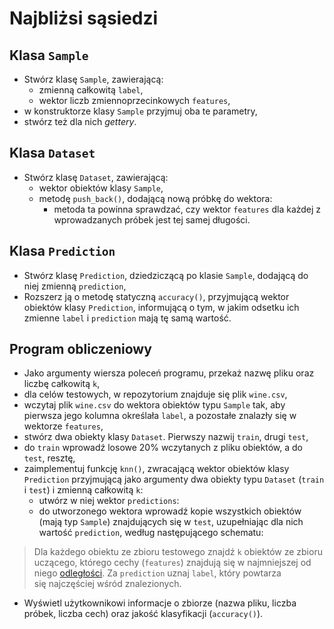 # Najbliżsi sąsiedzi

## Klasa `Sample`
- Stwórz klasę `Sample`, zawierającą:
    - zmienną całkowitą `label`,
    - wektor liczb zmiennoprzecinkowych `features`,
- w konstruktorze klasy `Sample` przyjmuj oba te parametry,
- stwórz też dla nich *gettery*.

## Klasa `Dataset`
- Stwórz klasę `Dataset`, zawierającą:
    - wektor obiektów klasy `Sample`,
    - metodę `push_back()`, dodającą nową próbkę do wektora:
        - metoda ta powinna sprawdzać, czy wektor `features` dla każdej z wprowadzanych próbek jest tej samej długości.

## Klasa `Prediction`
- Stwórz klasę `Prediction`, dziedziczącą po klasie `Sample`, dodającą do niej zmienną `prediction`,
- Rozszerz ją o metodę statyczną `accuracy()`, przyjmującą wektor obiektów klasy `Prediction`, informującą o tym, w jakim odsetku ich zmienne `label` i `prediction` mają tę samą wartość.

## Program obliczeniowy
- Jako argumenty wiersza poleceń programu, przekaż nazwę pliku oraz liczbę całkowitą `k`,
- dla celów testowych, w repozytorium znajduje się plik `wine.csv`,
- wczytaj plik `wine.csv` do wektora obiektów typu `Sample` tak, aby pierwsza jego kolumna określała `label`, a pozostałe znalazły się w wektorze `features`,
- stwórz dwa obiekty klasy `Dataset`. Pierwszy nazwij `train`, drugi `test`,
- do `train` wprowadź losowe 20% wczytanych z pliku obiektów, a do `test`, resztę,
- zaimplementuj funkcję `knn()`, zwracającą wektor obiektów klasy `Prediction` przyjmującą jako argumenty dwa obiekty typu `Dataset` (`train` i `test`) i zmienną całkowitą `k`:
    - utwórz w niej wektor `predictions`:
    - do utworzonego wektora wprowadź kopie wszystkich obiektów (mają typ `Sample`) znajdujących się w `test`, uzupełniając dla nich wartość `prediction`, według następującego schematu:

>   Dla każdego obiektu ze zbioru testowego znajdź `k` obiektów ze zbioru uczącego, którego cechy (`features`) znajdują się w najmniejszej od niego [odległości](https://pl.wikipedia.org/wiki/Odległość). Za `prediction` uznaj `label`, który powtarza się najczęściej wśród znalezionych.
>   

- Wyświetl użytkownikowi informacje o zbiorze (nazwa pliku, liczba próbek, liczba cech) oraz jakość klasyfikacji (`accuracy()`).
